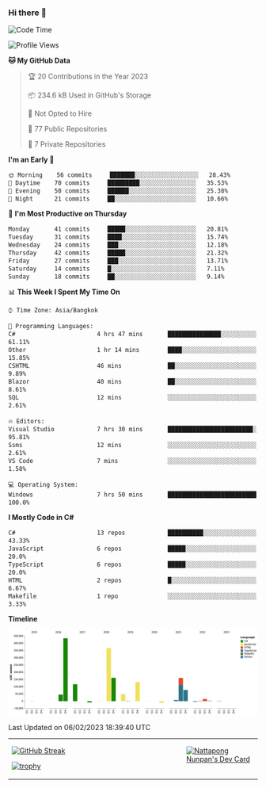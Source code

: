 ### Hi there 👋

<!--START_SECTION:waka-->
![Code Time](http://img.shields.io/badge/Code%20Time-421%20hrs%2016%20mins-blue)

![Profile Views](http://img.shields.io/badge/Profile%20Views-0-blue)

**🐱 My GitHub Data** 

> 🏆 20 Contributions in the Year 2023
 > 
> 📦 234.6 kB Used in GitHub's Storage 
 > 
> 🚫 Not Opted to Hire
 > 
> 📜 77 Public Repositories 
 > 
> 🔑 7 Private Repositories  
 > 
**I'm an Early 🐤** 

```text
🌞 Morning    56 commits     ███████░░░░░░░░░░░░░░░░░░   28.43% 
🌆 Daytime    70 commits     █████████░░░░░░░░░░░░░░░░   35.53% 
🌃 Evening    50 commits     ██████░░░░░░░░░░░░░░░░░░░   25.38% 
🌙 Night      21 commits     ██░░░░░░░░░░░░░░░░░░░░░░░   10.66%

```
📅 **I'm Most Productive on Thursday** 

```text
Monday       41 commits     █████░░░░░░░░░░░░░░░░░░░░   20.81% 
Tuesday      31 commits     ████░░░░░░░░░░░░░░░░░░░░░   15.74% 
Wednesday    24 commits     ███░░░░░░░░░░░░░░░░░░░░░░   12.18% 
Thursday     42 commits     █████░░░░░░░░░░░░░░░░░░░░   21.32% 
Friday       27 commits     ███░░░░░░░░░░░░░░░░░░░░░░   13.71% 
Saturday     14 commits     █░░░░░░░░░░░░░░░░░░░░░░░░   7.11% 
Sunday       18 commits     ██░░░░░░░░░░░░░░░░░░░░░░░   9.14%

```


📊 **This Week I Spent My Time On** 

```text
⌚︎ Time Zone: Asia/Bangkok

💬 Programming Languages: 
C#                       4 hrs 47 mins       ███████████████░░░░░░░░░░   61.11% 
Other                    1 hr 14 mins        ████░░░░░░░░░░░░░░░░░░░░░   15.85% 
CSHTML                   46 mins             ██░░░░░░░░░░░░░░░░░░░░░░░   9.89% 
Blazor                   40 mins             ██░░░░░░░░░░░░░░░░░░░░░░░   8.61% 
SQL                      12 mins             ░░░░░░░░░░░░░░░░░░░░░░░░░   2.61%

🔥 Editors: 
Visual Studio            7 hrs 30 mins       ████████████████████████░   95.81% 
Ssms                     12 mins             ░░░░░░░░░░░░░░░░░░░░░░░░░   2.61% 
VS Code                  7 mins              ░░░░░░░░░░░░░░░░░░░░░░░░░   1.58%

💻 Operating System: 
Windows                  7 hrs 50 mins       █████████████████████████   100.0%

```

**I Mostly Code in C#** 

```text
C#                       13 repos            ██████████░░░░░░░░░░░░░░░   43.33% 
JavaScript               6 repos             █████░░░░░░░░░░░░░░░░░░░░   20.0% 
TypeScript               6 repos             █████░░░░░░░░░░░░░░░░░░░░   20.0% 
HTML                     2 repos             █░░░░░░░░░░░░░░░░░░░░░░░░   6.67% 
Makefile                 1 repo              ░░░░░░░░░░░░░░░░░░░░░░░░░   3.33%

```


**Timeline**

![Chart not found](https://raw.githubusercontent.com/aixasz/aixasz/main/charts/bar_graph.png) 


 Last Updated on 06/02/2023 18:39:40 UTC
<!--END_SECTION:waka-->

<table>
<tr>
<td width="70%" valign="top">
 
 [![GitHub Streak](http://github-readme-streak-stats.herokuapp.com?user=aixasz&theme=github-dark&hide_border=true&date_format=%5BY%20%5DM%20j)](https://git.io/streak-stats)

 [![trophy](https://github-profile-trophy.vercel.app/?username=aixasz&theme=onedark)](https://github.com/ryo-ma/github-profile-trophy)
 </td>
<td width="30%" valign="top">
 
<a href="https://app.daily.dev/aixasz"><img src="https://api.daily.dev/devcards/403207936e6547c9a85ea449e9f3abe8.png?r=re8" alt="Nattapong Nunpan's Dev Card"/></a>

 </td>
</tr>
</table>
 
